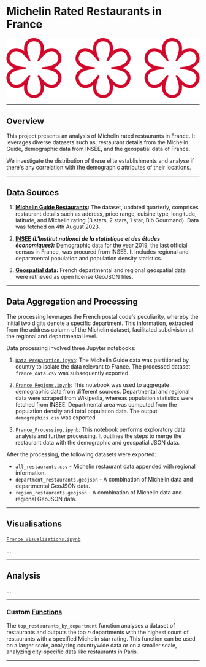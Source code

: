# Michelin Rated Restaurants in France

![Michelin Star](Images/Etoile_Michelin.svg)

----

## Overview

This project presents an analysis of Michelin rated restaurants in France. It leverages diverse datasets such as; restaurant details from the Michelin Guide, demographic data from INSEE, and the geospatial data of France. 

We investigate the distribution of these elite establishments and analyse if there's any correlation with the demographic attributes of their locations.

----

## Data Sources

1. **[Michelin Guide Restaurants](https://www.kaggle.com/datasets/ngshiheng/michelin-guide-restaurants-2021):** The dataset, updated quarterly, comprises restaurant details such as address, price range, cuisine type, longitude, latitude, and Michelin rating (3 stars, 2 stars, 1 star, Bib Gourmand). Data was fetched on 4th August 2023.

2. **[INSEE](https://www.insee.fr/fr/accueil) *(L'Institut national de la statistique et des études économiques):*** Demographic data for the year 2019, the last official census in France, was procured from INSEE. It includes regional and departmental population and population density statistics.

3. **[Geospatial data](https://france-geojson.gregoiredavid.fr):** French departmental and regional geospatial data were retrieved as open license GeoJSON files.

----

## Data Aggregation and Processing

The processing leverages the French postal code's peculiarity, whereby the initial two digits denote a specific department. This information, extracted from the address column of the Michelin dataset, facilitated subdivision at the regional and departmental level.

Data processing involved three Jupyter notebooks:

1. [`Data-Preparation.ipynb`](Notebooks/Data-Preparation.ipynb): The Michelin Guide data was partitioned by country to isolate the data relevant to France. The processed dataset `france_data.csv` was subsequently exported.

2. [`France_Regions.ipynb`](Notebooks/France/France_Regions.ipynb): This notebook was used to aggregate demographic data from different sources. Departmental and regional data were scraped from Wikipedia, whereas population statistics were fetched from INSEE. Departmental area was computed from the population density and total population data. The output `demographics.csv` was exported.

3. [`France_Processing.ipynb`](Notebooks/France/France_Processing.ipynb): This notebook performs exploratory data analysis and further processing. It outlines the steps to merge the restaurant data with the demographic and geospatial JSON data.

After the processing, the following datasets were exported:

- `all_restaurants.csv` - Michelin restaurant data appended with regional information.
- `department_restaurants.geojson` - A combination of Michelin data and departmental GeoJSON data.
- `region_restaurants.geojson` - A combination of Michelin data and regional GeoJSON data.

----

## Visualisations

[`France_Visualisations.ipynb`](Notebooks/France/France_Visualisations.ipynb)

...

----

## Analysis

...

----

### Custom [Functions](Notebooks/France/functions.py)

The `top_restaurants_by_department` function analyses a dataset of restaurants and outputs the top $n$ departments with the highest count of restaurants with a specified Michelin star rating. This function can be used on a larger scale, analyzing countrywide data or on a smaller scale, analyzing city-specific data like restaurants in Paris.

----